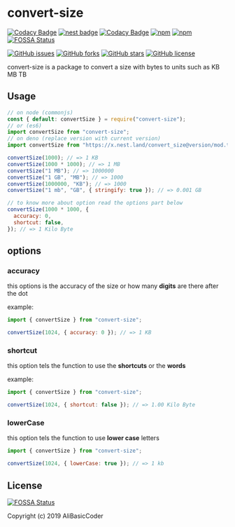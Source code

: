 # convert-size

[![Codacy Badge](https://api.codacy.com/project/badge/Grade/0839cb70bf1d4276a450c94019892fb2)](https://app.codacy.com/gh/AliBasicCoder/convert-size?utm_source=github.com&utm_medium=referral&utm_content=AliBasicCoder/convert-size&utm_campaign=Badge_Grade)
[![nest badge](https://nest.land/badge-large.svg)](https://nest.land/package/convert_size)
[![Codacy Badge](https://api.codacy.com/project/badge/Grade/7e46b80fed65435c9f83b9808e51a640)](https://app.codacy.com/manual/AliBasicCoder/convert-size?utm_source=github.com&utm_medium=referral&utm_content=AliBasicCoder/convert-size&utm_campaign=Badge_Grade_Dashboard)
[![npm](https://img.shields.io/npm/dm/convert-size)](https://npmjs.com/package/convert-size)
[![npm](https://img.shields.io/npm/v/convert-size)](https://npmjs.com/package/convert-size)
[![FOSSA Status](https://app.fossa.io/api/projects/git%2Bgithub.com%2FAliBasicCoder%2FconvertSize.svg?type=shield)](https://app.fossa.io/projects/git%2Bgithub.com%2FAliBasicCoder%2FconvertSize?ref=badge_shield)

[![GitHub issues](https://img.shields.io/github/issues/AliBasicCoder/convert-size)](https://github.com/AliBasicCoder/convert-size/issues)
[![GitHub forks](https://img.shields.io/github/forks/AliBasicCoder/convert-size)](https://github.com/AliBasicCoder/convert-size/network)
[![GitHub stars](https://img.shields.io/github/stars/AliBasicCoder/convert-size)](https://github.com/AliBasicCoder/convert-size/stargazers)
[![GitHub license](https://img.shields.io/github/license/AliBasicCoder/convert-size)](https://github.com/AliBasicCoder/convert-size/blob/master/LICENSE)

convert-size is a package to convert a size with bytes to
units such as KB MB TB

## Usage

```js
// on node (commonjs)
const { default: convertSize } = require("convert-size");
// or (es6)
import convertSize from "convert-size";
// on deno (replace version with current version)
import convertSize from "https://x.nest.land/convert_size@version/mod.ts";

convertSize(1000); // => 1 KB
convertSize(1000 * 1000); // => 1 MB
convertSize("1 MB"); // => 1000000
convertSize("1 GB", "MB"); // => 1000
convertSize(1000000, "KB"); // => 1000
convertSize("1 mb", "GB", { stringify: true }); // => 0.001 GB

// to know more about option read the options part below
convertSize(1000 * 1000, {
  accuracy: 0,
  shortcut: false,
}); // => 1 Kilo Byte
```

## options

### accuracy

this options is the accuracy of the size or
how many **digits** are there after the dot

example:

```js
import { convertSize } from "convert-size";

convertSize(1024, { accuracy: 0 }); // => 1 KB
```

### shortcut

this option tels the function to use the **shortcuts**
or the **words**

example:

```js
import { convertSize } from "convert-size";

convertSize(1024, { shortcut: false }); // => 1.00 Kilo Byte
```

### lowerCase

this option tels the function to use **lower case** letters

```js
import { convertSize } from "convert-size";

convertSize(1024, { lowerCase: true }); // => 1 kb
```

## License

[![FOSSA Status](https://app.fossa.io/api/projects/git%2Bgithub.com%2FAliBasicCoder%2FconvertSize.svg?type=large)](https://app.fossa.io/projects/git%2Bgithub.com%2FAliBasicCoder%2FconvertSize?ref=badge_large)

Copyright (c) 2019 AliBasicCoder
